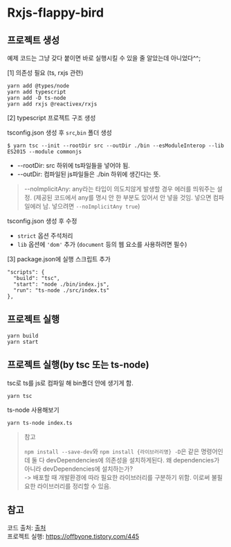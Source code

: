 # Rxjs-flappy-bird

## 프로젝트 생성
예제 코드는 그냥 갖다 붙이면 바로 실행시킬 수 있을 줄 알았는데 아니었다^^;  

[1] 의존성 필요 (ts, rxjs 관련)
```
yarn add @types/node
yarn add typescript
yarn add -D ts-node
yarn add rxjs @reactivex/rxjs
```

[2] typescript 프로젝트 구조 생성

tsconfig.json 생성 후 `src`,`bin` 폴더 생성
```
$ yarn tsc --init --rootDir src --outDir ./bin --esModuleInterop --lib ES2015 --module commonjs
```
* --rootDir: src 하위에 ts파일들을 넣어야 됨.
* --outDir: 컴파일된 js파일들은 ./bin 하위에 생긴다는 뜻.
> --noImplicitAny: any라는 타입이 의도치않게 발생할 경우 에러를 띄워주는 설정. (제공된 코드에서 any를 명시 안 한 부분도 있어서 안 넣을 것임. 넣으면 컴파일에러 남. 넣으려면 `--noImplicitAny true`)

tsconfig.json 생성 후 수정
* `strict` 옵션 주석처리
* `lib` 옵션에 `'dom'` 추가 (`document` 등의 웹 요소를 사용하려면 필수)

[3] package.json에 실행 스크립트 추가
```
"scripts": {
  "build": "tsc",
  "start": "node ./bin/index.js",
  "run": "ts-node ./src/index.ts"
},
```

## 프로젝트 실행

```
yarn build
yarn start
```
## 프로젝트 실행(by tsc 또는 ts-node)
tsc로 ts를 js로 컴파일 해 bin폴더 안에 생기게 함.
```
yarn tsc
```

ts-node 사용해보기
```
yarn ts-node index.ts
```

> 참고
>
>  `npm install --save-dev`와 `npm install {라이브러리명} -D`은 같은 명령어인데 둘 다 devDependencies에 의존성을 설치하게된다. 왜 dependencies가 아니라 devDependencies에 설치하는가?  
-> 배포할 때 개발환경에 따라 필요한 라이브러리를 구분하기 위함. 이로써 불필요한 라이브러리를 정리할 수 있음.


## 참고
코드 출처: [출처](https://junwoo45.gitbook.io/learn-rxjs-korean/learn-rxjs/recipes/flappy-bird-game)  
프로젝트 실행: https://offbyone.tistory.com/445